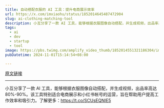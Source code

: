 ```yaml
---
title: 自动搭配衣服的 AI 工具：提升电商展示效率
url: https://x.com/imxiaohu/status/1852014645487472904
slug: ai-clothing-matching-tool
description: 小互分享了一款 AI 工具，能够根据衣服图像自动搭配，并生成视频，出品率高达 80%-90%。该工具特别适合电商展示和小红书帐号的运营，旨在帮助用户提高工作效率和吸引力。了解更多：
tags:
  - ai
  - dev
  - startup
  - tool
image: https://pbs.twimg.com/amplify_video_thumb/1852014551321186304/img/S203-zUGGgZaG498.jpg
pubDatetime: 2024-11-01T15:14:54+08:00

---
```


[原文链接](https://x.com/imxiaohu/status/1852014645487472904) 

---

小互分享了一款 AI 工具，能够根据衣服图像自动搭配，并生成视频，出品率高达 80%-90%。该工具特别适合电商展示和小红书帐号的运营，旨在帮助用户提高工作效率和吸引力。了解更多：https://t.co/SCUsEQNIE5


